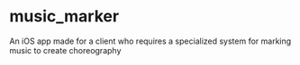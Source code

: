 # music_marker
An iOS app made for a client who requires a specialized system for marking music to create choreography
